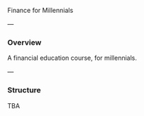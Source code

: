 Finance for Millennials

—

### Overview

A financial education course, for millennials.

—

### Structure

TBA
